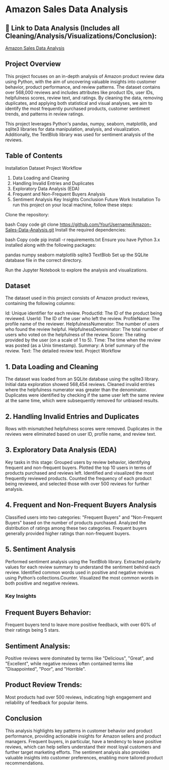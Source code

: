 # Amazon Sales Data Analysis


## 🎥 Link to Data Analysis (Includes all Cleaning/Analysis/Visualizations/Conclusion):
[Amazon Sales Data Analysis](https://github.com/ManasaMaddi05/Amazon-Sales-Data-Analysis/blob/main/jupyter.ipynb)

## Project Overview
This project focuses on an in-depth analysis of Amazon product review data using Python, with the aim of uncovering valuable insights into customer behavior, product performance, and review patterns. The dataset contains over 568,000 reviews and includes attributes like product IDs, user IDs, helpfulness scores, review text, and ratings. By cleaning the data, removing duplicates, and applying both statistical and visual analyses, we aim to identify the most frequently purchased products, customer sentiment trends, and patterns in review ratings.

This project leverages Python's pandas, numpy, seaborn, matplotlib, and sqlite3 libraries for data manipulation, analysis, and visualization. Additionally, the TextBlob library was used for sentiment analysis of the reviews.

## Table of Contents

Installation
Dataset
Project Workflow
1. Data Loading and Cleaning
2. Handling Invalid Entries and Duplicates
3. Exploratory Data Analysis (EDA)
4. Frequent and Non-Frequent Buyers Analysis
5. Sentiment Analysis
Key Insights
Conclusion
Future Work
Installation
To run this project on your local machine, follow these steps:

Clone the repository:

bash
Copy code
git clone https://github.com/YourUsername/Amazon-Sales-Data-Analysis.git
Install the required dependencies:

bash
Copy code
pip install -r requirements.txt
Ensure you have Python 3.x installed along with the following packages:

pandas
numpy
seaborn
matplotlib
sqlite3
TextBlob
Set up the SQLite database file in the correct directory.

Run the Jupyter Notebook to explore the analysis and visualizations.

## Dataset
The dataset used in this project consists of Amazon product reviews, containing the following columns:

Id: Unique identifier for each review.
ProductId: The ID of the product being reviewed.
UserId: The ID of the user who left the review.
ProfileName: The profile name of the reviewer.
HelpfulnessNumerator: The number of users who found the review helpful.
HelpfulnessDenominator: The total number of users who voted on the helpfulness of the review.
Score: The rating provided by the user (on a scale of 1 to 5).
Time: The time when the review was posted (as a Unix timestamp).
Summary: A brief summary of the review.
Text: The detailed review text.
Project Workflow

## 1. Data Loading and Cleaning
The dataset was loaded from an SQLite database using the sqlite3 library.
Initial data exploration showed 568,454 reviews.
Cleaned invalid entries where the helpfulness numerator was greater than the denominator.
Duplicates were identified by checking if the same user left the same review at the same time, which were subsequently removed for unbiased results.

## 2. Handling Invalid Entries and Duplicates
Rows with mismatched helpfulness scores were removed.
Duplicates in the reviews were eliminated based on user ID, profile name, and review text.

## 3. Exploratory Data Analysis (EDA)
Key tasks in this stage:
Grouped users by review behavior, identifying frequent and non-frequent buyers.
Plotted the top 10 users in terms of products purchased and reviews left.
Identified and visualized the most frequently reviewed products.
Counted the frequency of each product being reviewed, and selected those with over 500 reviews for further analysis.

## 4. Frequent and Non-Frequent Buyers Analysis
Classified users into two categories: "Frequent Buyers" and "Non-Frequent Buyers" based on the number of products purchased.
Analyzed the distribution of ratings among these two categories.
Frequent buyers generally provided higher ratings than non-frequent buyers.

## 5. Sentiment Analysis
Performed sentiment analysis using the TextBlob library.
Extracted polarity values for each review summary to understand the sentiment behind each review.
Identified common words used in positive and negative reviews using Python’s collections.Counter.
Visualized the most common words in both positive and negative reviews.

### Key Insights

## Frequent Buyers Behavior:
Frequent buyers tend to leave more positive feedback, with over 60% of their ratings being 5 stars.

## Sentiment Analysis:
Positive reviews were dominated by terms like "Delicious", "Great", and "Excellent", while negative reviews often contained terms like "Disappointed", "Poor", and "Horrible".

## Product Review Trends:
Most products had over 500 reviews, indicating high engagement and reliability of feedback for popular items.

## Conclusion
This analysis highlights key patterns in customer behavior and product performance, providing actionable insights for Amazon sellers and product managers. Frequent buyers, in particular, have a tendency to leave positive reviews, which can help sellers understand their most loyal customers and further target marketing efforts. The sentiment analysis also provides valuable insights into customer preferences, enabling more tailored product recommendations.
